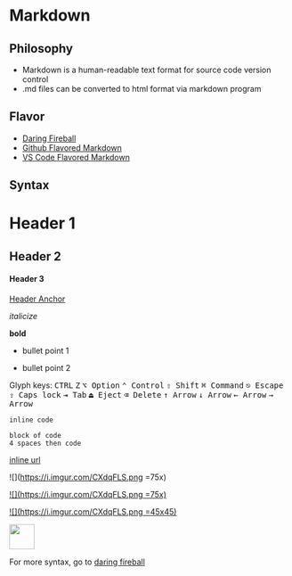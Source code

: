 # Markdown

## Philosophy

- Markdown is a human-readable text format for source code version control
- .md files can be converted to html format via markdown program

## Flavor

- [Daring Fireball](https://daringfireball.net/projects/markdown/)
- [Github Flavored Markdown](https://guides.github.com/features/mastering-markdown/)
- [VS Code Flavored Markdown](https://code.visualstudio.com/docs/languages/markdown)

## Syntax

# Header 1

## Header 2

#### Header 3

[Header Anchor](#Header-1)

_italicize_

**bold**

- bullet point 1

* bullet point 2

Glyph keys: <kbd>CTRL</kbd> <kbd>Z</kbd> <kbd>⌥ Option</kbd> <kbd>⌃
Control</kbd> <kbd>⇧ Shift</kbd> <kbd>⌘ Command</kbd> <kbd>⎋ Escape</kbd> <kbd>⇪
Caps lock</kbd> <kbd>⇥ Tab</kbd> <kbd>⏏︎ Eject</kbd> <kbd>⌫ Delete</kbd> <kbd>↑
Arrow</kbd> <kbd>↓ Arrow</kbd> <kbd>← Arrow</kbd> <kbd>→ Arrow</kbd>

`inline code`

    block of code
    4 spaces then code

[inline url](https://briancrink.com)

![](https://i.imgur.com/CXdqFLS.png =75x)

[![](https://i.imgur.com/CXdqFLS.png =75x)](https://briancrink.com)

[![](https://i.imgur.com/CXdqFLS.png =45x45)](https://briancrink.com)

[<img src="https://i.imgur.com/CXdqFLS.png" width="45" height="45">](https://briancrink.com)

For more syntax, go to
[daring fireball](https://daringfireball.net/projects/markdown/dingus)
